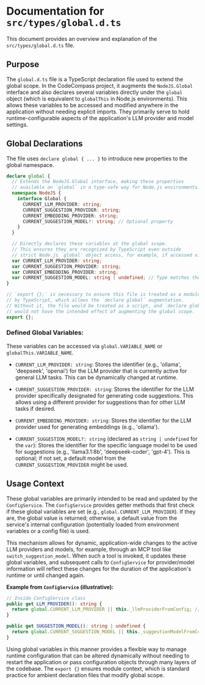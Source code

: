 # Documentation for `src/types/global.d.ts`

This document provides an overview and explanation of the `src/types/global.d.ts` file.

## Purpose

The `global.d.ts` file is a TypeScript declaration file used to extend the global scope. In the CodeCompass project, it augments the `NodeJS.Global` interface and also declares several variables directly under the `global` object (which is equivalent to `globalThis` in Node.js environments). This allows these variables to be accessed and modified anywhere in the application without needing explicit imports. They primarily serve to hold runtime-configurable aspects of the application's LLM provider and model settings.

## Global Declarations

The file uses `declare global { ... }` to introduce new properties to the global namespace.

```typescript
declare global {
  // Extends the NodeJS.Global interface, making these properties
  // available on `global` in a type-safe way for Node.js environments.
  namespace NodeJS {
    interface Global {
      CURRENT_LLM_PROVIDER: string;
      CURRENT_SUGGESTION_PROVIDER: string;
      CURRENT_EMBEDDING_PROVIDER: string;
      CURRENT_SUGGESTION_MODEL?: string; // Optional property
    }
  }

  // Directly declares these variables at the global scope.
  // This ensures they are recognized by TypeScript even outside
  // strict Node.js `global` object access, for example, if accessed via `globalThis`.
  var CURRENT_LLM_PROVIDER: string;
  var CURRENT_SUGGESTION_PROVIDER: string;
  var CURRENT_EMBEDDING_PROVIDER: string;
  var CURRENT_SUGGESTION_MODEL: string | undefined; // Type matches the optional nature
}

// `export {};` is necessary to ensure this file is treated as a module
// by TypeScript, which allows the `declare global` augmentation.
// Without it, the file would be treated as a script, and `declare global`
// would not have the intended effect of augmenting the global scope.
export {};
```

### Defined Global Variables:

These variables can be accessed via `global.VARIABLE_NAME` or `globalThis.VARIABLE_NAME`.

-   `CURRENT_LLM_PROVIDER: string`:
    Stores the identifier (e.g., 'ollama', 'deepseek', 'openai') for the LLM provider that is currently active for general LLM tasks. This can be dynamically changed at runtime.

-   `CURRENT_SUGGESTION_PROVIDER: string`:
    Stores the identifier for the LLM provider specifically designated for generating code suggestions. This allows using a different provider for suggestions than for other LLM tasks if desired.

-   `CURRENT_EMBEDDING_PROVIDER: string`:
    Stores the identifier for the LLM provider used for generating embeddings (e.g., 'ollama').

-   `CURRENT_SUGGESTION_MODEL?: string` (declared as `string | undefined` for the `var`):
    Stores the identifier for the specific language model to be used for suggestions (e.g., 'llama3.1:8b', 'deepseek-coder', 'gpt-4'). This is optional; if not set, a default model from the `CURRENT_SUGGESTION_PROVIDER` might be used.

## Usage Context

These global variables are primarily intended to be read and updated by the `ConfigService`. The `ConfigService` provides getter methods that first check if these global variables are set (e.g., `global.CURRENT_LLM_PROVIDER`). If they are, the global value is returned; otherwise, a default value from the service's internal configuration (potentially loaded from environment variables or a config file) is used.

This mechanism allows for dynamic, application-wide changes to the active LLM providers and models, for example, through an MCP tool like `switch_suggestion_model`. When such a tool is invoked, it updates these global variables, and subsequent calls to `ConfigService` for provider/model information will reflect these changes for the duration of the application's runtime or until changed again.

**Example from `ConfigService` (illustrative):**
```typescript
// Inside ConfigService class
public get LLM_PROVIDER(): string {
  return global.CURRENT_LLM_PROVIDER || this._llmProviderFromConfig; // _llmProviderFromConfig is an internal default
}

public get SUGGESTION_MODEL(): string | undefined {
  return global.CURRENT_SUGGESTION_MODEL || this._suggestionModelFromConfig; // _suggestionModelFromConfig is an internal default
}
```

Using global variables in this manner provides a flexible way to manage runtime configuration that can be altered dynamically without needing to restart the application or pass configuration objects through many layers of the codebase. The `export {}` ensures module context, which is standard practice for ambient declaration files that modify global scope.
